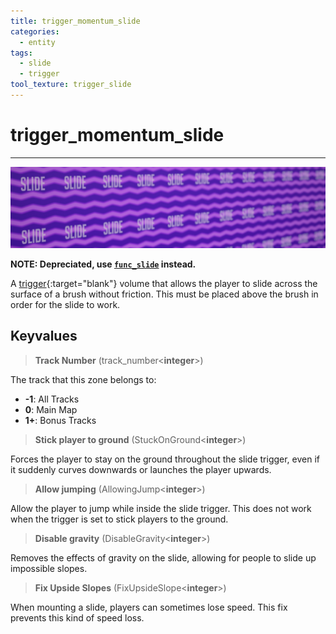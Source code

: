 ```yaml
---
title: trigger_momentum_slide
categories:
  - entity
tags:
  - slide
  - trigger
tool_texture: trigger_slide
---
```


# trigger_momentum_slide

---

![Slide trigger texture](/assets/images/trigger_momentum_slide/slides.jpg)

**NOTE: Depreciated, use [`func_slide`](/entity/func_slide) instead.**

A [trigger](https://developer.valvesoftware.com/wiki/Triggers){:target="blank"} volume that allows the player to slide across the surface of a brush without friction.
This must be placed above the brush in order for the slide to work.

## Keyvalues

> **Track Number** (track_number&lt;**integer**&gt;)

The track that this zone belongs to:

- **-1**: All Tracks
- **0**: Main Map
- **1+**: Bonus Tracks

> **Stick player to ground** (StuckOnGround&lt;**integer**&gt;)

Forces the player to stay on the ground throughout the slide trigger, even if it suddenly curves downwards or launches the player upwards.

> **Allow jumping** (AllowingJump&lt;**integer**&gt;)

Allow the player to jump while inside the slide trigger. This does not work when the trigger is set to stick players to the ground.

> **Disable gravity** (DisableGravity&lt;**integer**&gt;)

Removes the effects of gravity on the slide, allowing for people to slide up impossible slopes.

> **Fix Upside Slopes** (FixUpsideSlope&lt;**integer**&gt;)

When mounting a slide, players can sometimes lose speed. This fix prevents this kind of speed loss.
